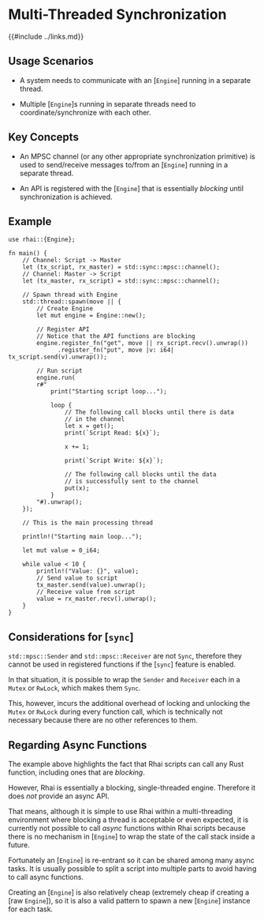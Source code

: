 Multi-Threaded Synchronization
=============================

{{#include ../links.md}}


Usage Scenarios
---------------

* A system needs to communicate with an [`Engine`] running in a separate thread.

* Multiple [`Engine`]s running in separate threads need to coordinate/synchronize with each other.


Key Concepts
------------

* An MPSC channel (or any other appropriate synchronization primitive) is used to send/receive
  messages to/from an [`Engine`] running in a separate thread.

* An API is registered with the [`Engine`] that is essentially _blocking_ until synchronization is achieved.


Example
-------

```rust,no_run
use rhai::{Engine};

fn main() {
    // Channel: Script -> Master
    let (tx_script, rx_master) = std::sync::mpsc::channel();
    // Channel: Master -> Script
    let (tx_master, rx_script) = std::sync::mpsc::channel();

    // Spawn thread with Engine
    std::thread::spawn(move || {
        // Create Engine
        let mut engine = Engine::new();

        // Register API
        // Notice that the API functions are blocking
        engine.register_fn("get", move || rx_script.recv().unwrap())
              .register_fn("put", move |v: i64| tx_script.send(v).unwrap());

        // Run script
        engine.run(
        r#"
            print("Starting script loop...");

            loop {
                // The following call blocks until there is data
                // in the channel
                let x = get();
                print(`Script Read: ${x}`);

                x += 1;

                print(`Script Write: ${x}`);

                // The following call blocks until the data
                // is successfully sent to the channel
                put(x);
            }
        "#).unwrap();
    });

    // This is the main processing thread

    println!("Starting main loop...");

    let mut value = 0_i64;

    while value < 10 {
        println!("Value: {}", value);
        // Send value to script
        tx_master.send(value).unwrap();
        // Receive value from script
        value = rx_master.recv().unwrap();
    }
}
```


Considerations for [`sync`]
--------------------------

`std::mpsc::Sender` and `std::mpsc::Receiver` are not `Sync`, therefore they cannot be used in
registered functions if the [`sync`] feature is enabled.

In that situation, it is possible to wrap the `Sender` and `Receiver` each in a `Mutex` or `RwLock`,
which makes them `Sync`.

This, however, incurs the additional overhead of locking and unlocking the `Mutex` or `RwLock`
during every function call, which is technically not necessary because there are no other references
to them.


Regarding Async Functions
-------------------------

The example above highlights the fact that Rhai scripts can call any Rust function, including ones
that are _blocking_.

However, Rhai is essentially a blocking, single-threaded engine. Therefore it does _not_ provide an
async API.

That means, although it is simple to use Rhai within a multi-threading environment where blocking a
thread is acceptable or even expected, it is currently not possible to call _async_ functions within
Rhai scripts because there is no mechanism in [`Engine`] to wrap the state of the call stack inside
a future.

Fortunately an [`Engine`] is re-entrant so it can be shared among many async tasks. It is usually
possible to split a script into multiple parts to avoid having to call async functions.

Creating an [`Engine`] is also relatively cheap (extremely cheap if creating a [raw `Engine`]),
so it is also a valid pattern to spawn a new [`Engine`] instance for each task.
